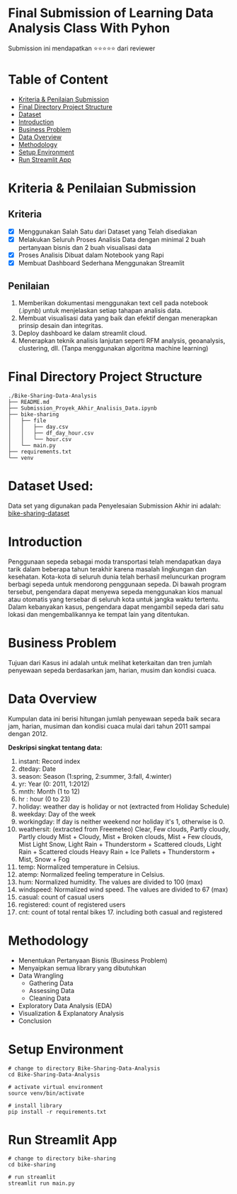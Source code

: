 # Final Submission of Learning Data Analysis Class With Pyhon
Submission ini mendapatkan :star::star::star::star::star: dari reviewer

# Table of Content
- [Kriteria & Penilaian Submission](#kriteria--penilaian-submission)
- [Final Directory Project Structure](#final-directory-project-structure)
- [Dataset](#dataset-used)
- [Introduction](#introduction)
- [Business Problem](#business-problem)
- [Data Overview](#data-overview)
- [Methodology](#methodology)
- [Setup Environment](#setup-environment)
- [Run Streamlit App](#run-streamlit-app)

# Kriteria & Penilaian Submission
## Kriteria
- [x] Menggunakan Salah Satu dari Dataset yang Telah disediakan
- [x] Melakukan Seluruh Proses Analisis Data dengan minimal 2 buah pertanyaan bisnis dan 2 buah visualisasi data
- [x] Proses Analisis Dibuat dalam Notebook yang Rapi
- [x] Membuat Dashboard Sederhana Menggunakan Streamlit

## Penilaian
1. Memberikan dokumentasi menggunakan text cell pada notebook (.ipynb) untuk menjelaskan setiap tahapan analisis data. 
2. Membuat visualisasi data yang baik dan efektif dengan menerapkan prinsip desain dan integritas.
3. Deploy dashboard ke dalam streamlit cloud.
4. Menerapkan teknik analisis lanjutan seperti RFM analysis, geoanalysis, clustering, dll. (Tanpa menggunakan algoritma machine learning)

# Final Directory Project Structure
```
./Bike-Sharing-Data-Analysis
├── README.md
├── Submission_Proyek_Akhir_Analisis_Data.ipynb
├── bike-sharing
│   ├── file
│   │   ├── day.csv
│   │   ├── df_day_hour.csv
│   │   └── hour.csv
│   └── main.py
├── requirements.txt
└── venv
```

# Dataset Used:
Data set yang digunakan pada Penyelesaian Submission Akhir ini adalah: [bike-sharing-dataset](https://drive.google.com/file/d/1RaBmV6Q6FYWU4HWZs80Suqd7KQC34diQ/view)

# Introduction
Penggunaan sepeda sebagai moda transportasi telah mendapatkan daya tarik dalam beberapa tahun terakhir karena masalah lingkungan dan kesehatan. Kota-kota di seluruh dunia telah berhasil meluncurkan program berbagi sepeda untuk mendorong penggunaan sepeda. Di bawah program tersebut, pengendara dapat menyewa sepeda menggunakan kios manual atau otomatis yang tersebar di seluruh kota untuk jangka waktu tertentu. Dalam kebanyakan kasus, pengendara dapat mengambil sepeda dari satu lokasi dan mengembalikannya ke tempat lain yang ditentukan.

# Business Problem
Tujuan dari Kasus ini adalah untuk melihat keterkaitan dan tren jumlah penyewaan sepeda berdasarkan jam, harian, musim dan kondisi cuaca.

# Data Overview
Kumpulan data ini berisi hitungan jumlah penyewaan sepeda baik secara jam, harian, musiman dan kondisi cuaca mulai dari tahun 2011 sampai dengan 2012.

**Deskripsi singkat tentang data:** </br>
1. instant: Record index
2. dteday: Date
3. season: Season (1:spring, 2:summer, 3:fall, 4:winter)
4. yr: Year (0: 2011, 1:2012)
5. mnth: Month (1 to 12)
6. hr : hour (0 to 23)
7. holiday: weather day is holiday or not (extracted from Holiday Schedule)
8. weekday: Day of the week
9. workingday: If day is neither weekend nor holiday it's 1, otherwise is 0.
10. weathersit: (extracted from Freemeteo)
Clear, Few clouds, Partly cloudy, Partly cloudy
Mist + Cloudy, Mist + Broken clouds, Mist + Few clouds, Mist
Light Snow, Light Rain + Thunderstorm + Scattered clouds, Light Rain + Scattered clouds
Heavy Rain + Ice Pallets + Thunderstorm + Mist, Snow + Fog
11. temp: Normalized temperature in Celsius.
12. atemp: Normalized feeling temperature in Celsius.
13. hum: Normalized humidity. The values are divided to 100 (max)
14. windspeed: Normalized wind speed. The values are divided to 67 (max)
15. casual: count of casual users
16. registered: count of registered users
17. cnt: count of total rental bikes 17. including both casual and registered

# Methodology
- Menentukan Pertanyaan Bisnis (Business Problem)
- Menyaipkan semua library yang dibutuhkan
- Data Wrangling
    - Gathering Data
    - Assessing Data
    - Cleaning Data
- Exploratory Data Analysis (EDA)
- Visualization & Explanatory Analysis
- Conclusion

# Setup Environment
```
# change to directory Bike-Sharing-Data-Analysis
cd Bike-Sharing-Data-Analysis

# activate virtual environment
source venv/bin/activate

# install library
pip install -r requirements.txt
```

# Run Streamlit App
```
# change to directory bike-sharing
cd bike-sharing

# run streamlit
streamlit run main.py
```